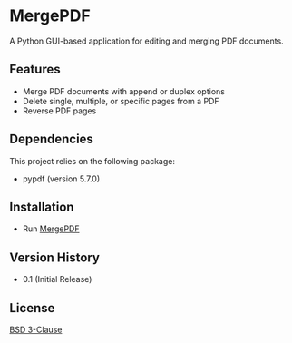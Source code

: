 # MergePDF
A Python GUI-based application for editing and merging PDF documents.

## Features
* Merge PDF documents with append or duplex options
* Delete single, multiple, or specific pages from a PDF
* Reverse PDF pages

## Dependencies
This project relies on the following package:
* pypdf (version 5.7.0)

## Installation
* Run [MergePDF]()

## Version History
* 0.1 (Initial Release)

## License
[BSD 3-Clause](https://choosealicense.com/licenses/bsd-3-clause/)
